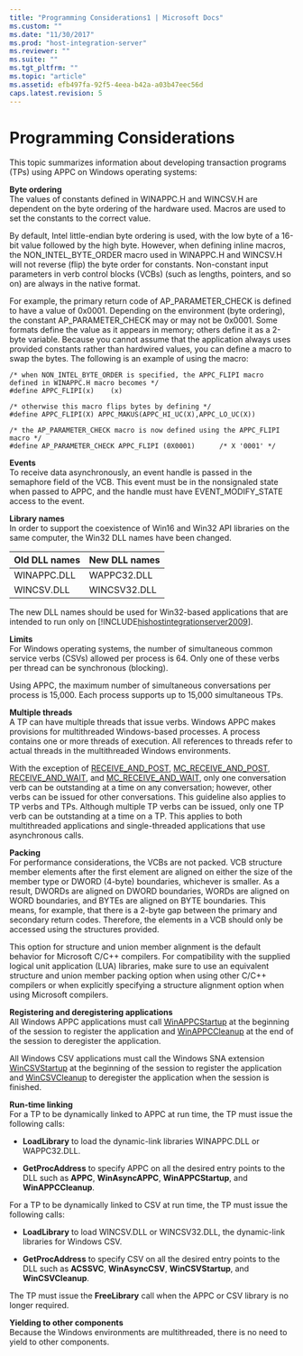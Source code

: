 ```yaml
---
title: "Programming Considerations1 | Microsoft Docs"
ms.custom: ""
ms.date: "11/30/2017"
ms.prod: "host-integration-server"
ms.reviewer: ""
ms.suite: ""
ms.tgt_pltfrm: ""
ms.topic: "article"
ms.assetid: efb497fa-92f5-4eea-b42a-a03b47eec56d
caps.latest.revision: 5
---
```

# Programming Considerations
This topic summarizes information about developing transaction programs (TPs) using APPC on Windows operating systems:  
  
 **Byte ordering**  
 The values of constants defined in WINAPPC.H and WINCSV.H are dependent on the byte ordering of the hardware used. Macros are used to set the constants to the correct value.  
  
 By default, Intel little-endian byte ordering is used, with the low byte of a 16-bit value followed by the high byte. However, when defining inline macros, the NON_INTEL_BYTE_ORDER macro used in WINAPPC.H and WINCSV.H will not reverse (flip) the byte order for constants. Non-constant input parameters in verb control blocks (VCBs) (such as lengths, pointers, and so on) are always in the native format.  
  
 For example, the primary return code of AP_PARAMETER_CHECK is defined to have a value of 0x0001. Depending on the environment (byte ordering), the constant AP_PARAMETER_CHECK may or may not be 0x0001. Some formats define the value as it appears in memory; others define it as a 2-byte variable. Because you cannot assume that the application always uses provided constants rather than hardwired values, you can define a macro to swap the bytes. The following is an example of using the macro:  
  
```  
/* when NON_INTEL_BYTE_ORDER is specified, the APPC_FLIPI macro defined in WINAPPC.H macro becomes */  
#define APPC_FLIPI(x)    (x)  
  
/* otherwise this macro flips bytes by defining */  
#define APPC_FLIPI(X) APPC_MAKUS(APPC_HI_UC(X),APPC_LO_UC(X))  
  
/* the AP_PARAMETER_CHECK macro is now defined using the APPC_FLIPI macro */  
#define AP_PARAMETER_CHECK APPC_FLIPI (0X0001)      /* X '0001' */  
```  
  
 **Events**  
 To receive data asynchronously, an event handle is passed in the semaphore field of the VCB. This event must be in the nonsignaled state when passed to APPC, and the handle must have EVENT_MODIFY_STATE access to the event.  
  
 **Library names**  
 In order to support the coexistence of Win16 and Win32 API libraries on the same computer, the Win32 DLL names have been changed.  
  
|Old DLL names|New DLL names|  
|-------------------|-------------------|  
|WINAPPC.DLL|WAPPC32.DLL|  
|WINCSV.DLL|WINCSV32.DLL|  
  
 The new DLL names should be used for Win32-based applications that are intended to run only on [!INCLUDE[hishostintegrationserver2009](../includes/hishostintegrationserver2009-md.md)].  
  
 **Limits**  
 For Windows operating systems, the number of simultaneous common service verbs (CSVs) allowed per process is 64. Only one of these verbs per thread can be synchronous (blocking).  
  
 Using APPC, the maximum number of simultaneous conversations per process is 15,000. Each process supports up to 15,000 simultaneous TPs.  
  
 **Multiple threads**  
 A TP can have multiple threads that issue verbs. Windows APPC makes provisions for multithreaded Windows-based processes. A process contains one or more threads of execution. All references to threads refer to actual threads in the multithreaded Windows environments.  
  
 With the exception of [RECEIVE_AND_POST](../core/receive-and-post2.md), [MC_RECEIVE_AND_POST](../core/mc-receive-and-post1.md), [RECEIVE_AND_WAIT](../core/receive-and-wait1.md), and [MC_RECEIVE_AND_WAIT](../core/mc-receive-and-wait1.md), only one conversation verb can be outstanding at a time on any conversation; however, other verbs can be issued for other conversations. This guideline also applies to TP verbs and TPs. Although multiple TP verbs can be issued, only one TP verb can be outstanding at a time on a TP. This applies to both multithreaded applications and single-threaded applications that use asynchronous calls.  
  
 **Packing**  
 For performance considerations, the VCBs are not packed. VCB structure member elements after the first element are aligned on either the size of the member type or DWORD (4-byte) boundaries, whichever is smaller. As a result, DWORDs are aligned on DWORD boundaries, WORDs are aligned on WORD boundaries, and BYTEs are aligned on BYTE boundaries. This means, for example, that there is a 2-byte gap between the primary and secondary return codes. Therefore, the elements in a VCB should only be accessed using the structures provided.  
  
 This option for structure and union member alignment is the default behavior for Microsoft C/C++ compilers. For compatibility with the supplied logical unit application (LUA) libraries, make sure to use an equivalent structure and union member packing option when using other C/C++ compilers or when explicitly specifying a structure alignment option when using Microsoft compilers.  
  
 **Registering and deregistering applications**  
 All Windows APPC applications must call [WinAPPCStartup](../core/winappcstartup2.md) at the beginning of the session to register the application and [WinAPPCCleanup](../core/winappccleanup2.md) at the end of the session to deregister the application.  
  
 All Windows CSV applications must call the Windows SNA extension [WinCSVStartup](../core/wincsvstartup2.md) at the beginning of the session to register the application and [WinCSVCleanup](../core/wincsvcleanup2.md) to deregister the application when the session is finished.  
  
 **Run-time linking**  
 For a TP to be dynamically linked to APPC at run time, the TP must issue the following calls:  
  
-   **LoadLibrary** to load the dynamic-link libraries WINAPPC.DLL or WAPPC32.DLL.  
  
-   **GetProcAddress** to specify APPC on all the desired entry points to the DLL such as **APPC**, **WinAsyncAPPC**, **WinAPPCStartup**, and **WinAPPCCleanup**.  
  
 For a TP to be dynamically linked to CSV at run time, the TP must issue the following calls:  
  
-   **LoadLibrary** to load WINCSV.DLL or WINCSV32.DLL, the dynamic-link libraries for Windows CSV.  
  
-   **GetProcAddress** to specify CSV on all the desired entry points to the DLL such as **ACSSVC**, **WinAsyncCSV**, **WinCSVStartup**, and **WinCSVCleanup**.  
  
 The TP must issue the **FreeLibrary** call when the APPC or CSV library is no longer required.  
  
 **Yielding to other components**  
 Because the Windows environments are multithreaded, there is no need to yield to other components.